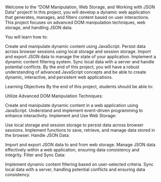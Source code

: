 Welcome to the “DOM Manipulation, Web Storage, and Working with JSON Data” project! In this project, you will develop a dynamic web application that generates, manages, and filters content based on user interactions. This project focuses on advanced DOM manipulation techniques, web storage, and handling JSON data.

You will learn how to:

Create and manipulate dynamic content using JavaScript.
Persist data across browser sessions using local storage and session storage.
Import and export JSON data to manage the state of your application.
Implement a dynamic content filtering system.
Sync local data with a server and handle potential conflicts.
By the end of this project, you will have a robust understanding of advanced JavaScript concepts and be able to create dynamic, interactive, and persistent web applications.

Learning Objectives
By the end of this project, students should be able to:

Utilize Advanced DOM Manipulation Techniques:

Create and manipulate dynamic content in a web application using JavaScript.
Understand and implement event-driven programming to enhance interactivity.
Implement and Use Web Storage:

Use local storage and session storage to persist data across browser sessions.
Implement functions to save, retrieve, and manage data stored in the browser.
Handle JSON Data:

Import and export JSON data to and from web storage.
Manage JSON data effectively within a web application, ensuring data consistency and integrity.
Filter and Sync Data:

Implement dynamic content filtering based on user-selected criteria.
Sync local data with a server, handling potential conflicts and ensuring data consistency.
